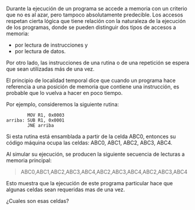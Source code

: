 Durante la ejecución de un programa se accede a memoria con un criterio que no es al azar, pero tampoco absolutamente predecible. Los accesos respetan cierta lógica que tiene relación con la naturaleza de la ejecución de los programas, donde se pueden distinguir dos tipos de accesos a memoria:

* por lectura de instrucciones y
* por lectura de datos. 



Por otro lado, las instrucciones de una rutina o de una repetición se espera que sean utilizadas más de una vez.


El principio de localidad temporal dice que cuando un programa hace referencia a una posición de memoria que contiene una instrucción, es probable que lo vuelva a hacer en poco tiempo.


Por ejemplo, consideremos la siguiente rutina:

```
        MOV R1, 0x0003
arriba: SUB R1, 0x0001
        JNE arriba
```

Si esta rutina está ensamblada a partir de la celda ABC0, entonces su código máquina ocupa las celdas: ABC0, ABC1, ABC2, ABC3, ABC4. 

Al simular su ejecución, se producen la siguiente secuencia de lecturas a memoria principal:

> ABC0,ABC1,ABC2,ABC3,ABC4,ABC2,ABC3,ABC4,ABC2,ABC3,ABC4

Esto muestra que la ejecución de este programa particular hace que algunas celdas sean requeridas mas de una vez.

¿Cuales son esas celdas?
 